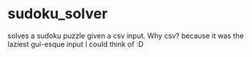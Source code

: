 # sudoku_solver
solves a sudoku puzzle given a csv input. Why csv? because it was the laziest gui-esque input I could think of :D
